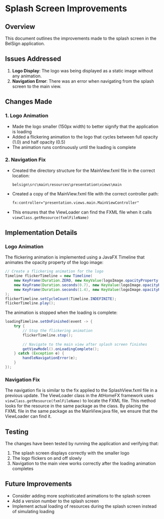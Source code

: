 # Splash Screen Improvements

## Overview
This document outlines the improvements made to the splash screen in the BelSign application.

## Issues Addressed
1. **Logo Display**: The logo was being displayed as a static image without any animation.
2. **Navigation Error**: There was an error when navigating from the splash screen to the main view.

## Changes Made

### 1. Logo Animation
- Made the logo smaller (150px width) to better signify that the application is loading
- Added a flickering animation to the logo that cycles between full opacity (1.0) and half opacity (0.5)
- The animation runs continuously until the loading is complete

### 2. Navigation Fix
- Created the directory structure for the MainView.fxml file in the correct location:
  ```
  belsign\src\main\resources\presentation\views\main
  ```
- Created a copy of the MainView.fxml file with the correct controller path:
  ```xml
  fx:controller="presentation.views.main.MainViewController"
  ```
- This ensures that the ViewLoader can find the FXML file when it calls `viewClass.getResource(fxmlFileName)`

## Implementation Details

### Logo Animation
The flickering animation is implemented using a JavaFX Timeline that animates the opacity property of the logo image:

```java
// Create a flickering animation for the logo
Timeline flickerTimeline = new Timeline(
    new KeyFrame(Duration.ZERO, new KeyValue(logoImage.opacityProperty(), 1.0)),
    new KeyFrame(Duration.seconds(0.7), new KeyValue(logoImage.opacityProperty(), 0.5)),
    new KeyFrame(Duration.seconds(1.4), new KeyValue(logoImage.opacityProperty(), 1.0))
);
flickerTimeline.setCycleCount(Timeline.INDEFINITE);
flickerTimeline.play();
```

The animation is stopped when the loading is complete:

```java
loadingTimeline.setOnFinished(event -> {
    try {
        // Stop the flickering animation
        flickerTimeline.stop();
        
        // Navigate to the main view after splash screen finishes
        getViewModel().onLoadingComplete();
    } catch (Exception e) {
        handleNavigationError(e);
    }
});
```

### Navigation Fix
The navigation fix is similar to the fix applied to the SplashView.fxml file in a previous update. The ViewLoader class in the AtHomeFX framework uses `viewClass.getResource(fxmlFileName)` to locate the FXML file. This method looks for the resource in the same package as the class. By placing the FXML file in the same package as the MainView.java file, we ensure that the ViewLoader can find it.

## Testing
The changes have been tested by running the application and verifying that:
1. The splash screen displays correctly with the smaller logo
2. The logo flickers on and off slowly
3. Navigation to the main view works correctly after the loading animation completes

## Future Improvements
- Consider adding more sophisticated animations to the splash screen
- Add a version number to the splash screen
- Implement actual loading of resources during the splash screen instead of simulating loading